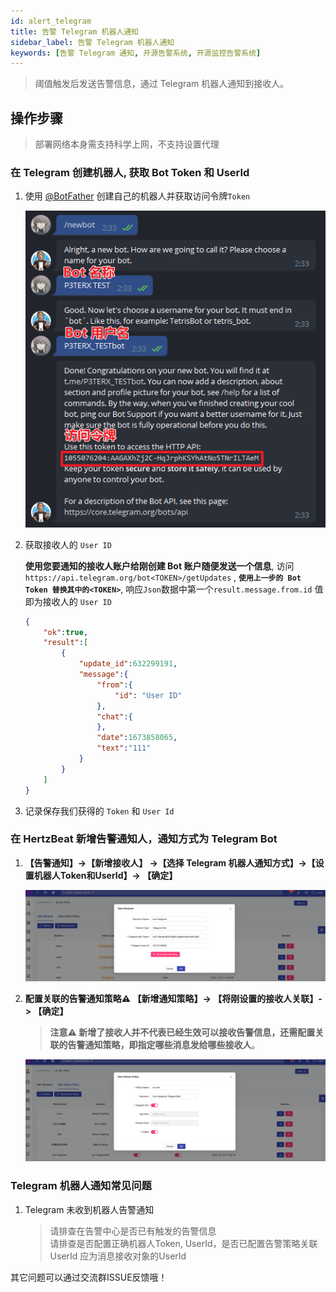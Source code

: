 ```yaml
---
id: alert_telegram  
title: 告警 Telegram 机器人通知      
sidebar_label: 告警 Telegram 机器人通知     
keywords: [告警 Telegram 通知, 开源告警系统, 开源监控告警系统]
---
```


> 阈值触发后发送告警信息，通过 Telegram 机器人通知到接收人。

## 操作步骤

> 部署网络本身需支持科学上网，不支持设置代理

### 在 Telegram 创建机器人, 获取 Bot Token 和 UserId

1. 使用 [@BotFather](https://t.me/BotFather) 创建自己的机器人并获取访问令牌`Token`

    ![telegram-bot](/img/docs/help/telegram-bot-1.png)

2. 获取接收人的 `User ID`

    **使用您要通知的接收人账户给刚创建 Bot 账户随便发送一个信息**,
    访问 ```https://api.telegram.org/bot<TOKEN>/getUpdates``` , **`使用上一步的 Bot Token 替换其中的<TOKEN>`**, 响应`Json`数据中第一个`result.message.from.id` 值即为接收人的 `User ID`

    ```json
    {
        "ok":true,
        "result":[
            {
                "update_id":632299191,
                "message":{
                    "from":{
                        "id": "User ID"
                    },
                    "chat":{
                    },
                    "date":1673858065,
                    "text":"111"
                }
            }
        ]
    }
    ```

3. 记录保存我们获得的 `Token` 和 `User Id`

### 在 HertzBeat 新增告警通知人，通知方式为 Telegram Bot

1. **【告警通知】->【新增接收人】 ->【选择 Telegram 机器人通知方式】->【设置机器人Token和UserId】-> 【确定】**

    ![email](/img/docs/help/telegram-bot-2.png)

2. **配置关联的告警通知策略⚠️ 【新增通知策略】-> 【将刚设置的接收人关联】-> 【确定】**

    > **注意⚠️ 新增了接收人并不代表已经生效可以接收告警信息，还需配置关联的告警通知策略，即指定哪些消息发给哪些接收人**。

    ![email](/img/docs/help/alert-notice-policy.png)

### Telegram 机器人通知常见问题

1. Telegram 未收到机器人告警通知

   > 请排查在告警中心是否已有触发的告警信息  
   > 请排查是否配置正确机器人Token, UserId，是否已配置告警策略关联  
   > UserId 应为消息接收对象的UserId

其它问题可以通过交流群ISSUE反馈哦！
